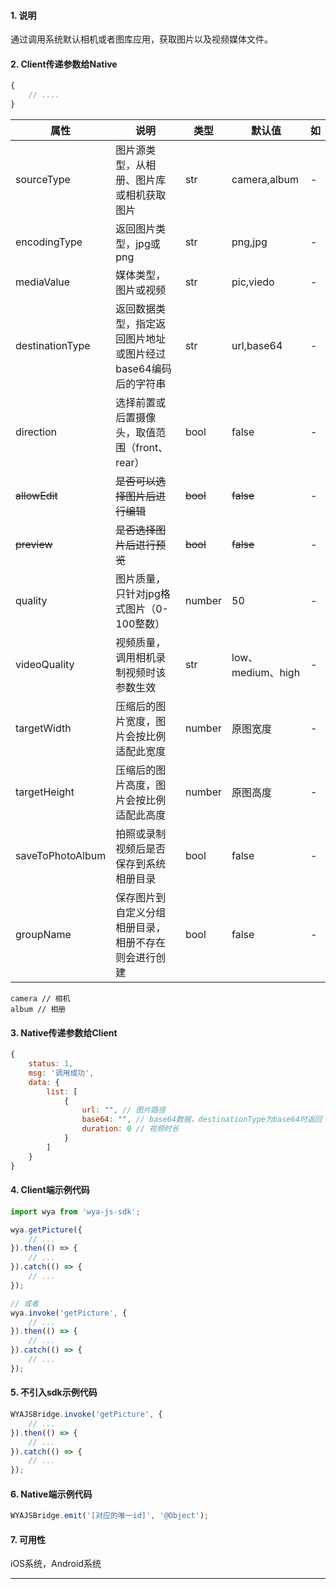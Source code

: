 #### 1. 说明

通过调用系统默认相机或者图库应用，获取图片以及视频媒体文件。

#### 2. Client传递参数给Native

```javascript
{
	// ....
}
```

属性 | 说明 | 类型 | 默认值 | 如
---|---|---|---|---
sourceType | 图片源类型，从相册、图片库或相机获取图片 | str | camera,album | -
encodingType | 返回图片类型，jpg或png | str | png,jpg | -
mediaValue | 媒体类型，图片或视频 | str | pic,viedo | -
destinationType | 返回数据类型，指定返回图片地址或图片经过base64编码后的字符串 | str | url,base64 | -
direction | 选择前置或后置摄像头，取值范围（front、rear）| bool | false | -
~~allowEdit~~ | ~~是否可以选择图片后进行编辑~~| ~~bool~~ | ~~false~~ | -
~~preview~~ | ~~是否选择图片后进行预览~~ | ~~bool~~ | ~~false~~ | -
quality | 图片质量，只针对jpg格式图片（0-100整数） | number | 50 | -
videoQuality | 视频质量，调用相机录制视频时该参数生效 | str | low、medium、high | -
targetWidth | 压缩后的图片宽度，图片会按比例适配此宽度 | number | 原图宽度 | -
targetHeight | 压缩后的图片高度，图片会按比例适配此高度 | number | 原图高度 | -
saveToPhotoAlbum | 拍照或录制视频后是否保存到系统相册目录 | bool | false | -
groupName | 保存图片到自定义分组相册目录，相册不存在则会进行创建 | bool | false | -

```
camera // 相机
album // 相册
```

#### 3. Native传递参数给Client

```javascript
{
	status: 1,
	msg: '调用成功',
	data: {
		list: [
			{
				url: "", // 图片路径
				base64: "", // base64数据，destinationType为base64时返回
				duration: 0 // 视频时长
			}
		]
	}
}
```

#### 4. Client端示例代码

```javascript
import wya from 'wya-js-sdk';

wya.getPicture({
	// ...
}).then(() => {
	// ...
}).catch(() => {
	// ...
});

// 或者
wya.invoke('getPicture', {
	// ...
}).then(() => {
	// ...
}).catch(() => {
	// ...
});
```

#### 5. 不引入sdk示例代码

```javascript
WYAJSBridge.invoke('getPicture', {
	// ...
}).then(() => {
	// ...
}).catch(() => {
	// ...
});
```

#### 6. Native端示例代码

```javascript
WYAJSBridge.emit('[对应的唯一id]', '@Object');
```

#### 7. 可用性

iOS系统，Android系统

---------


